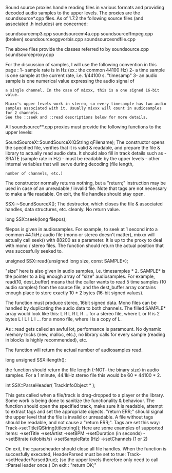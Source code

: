Sound source proxies handle reading files in various formats and
providing decoded audio samples to the upper levels. The proxies are the
soundsource\*.cpp files. As of 1.7.2 the following source files (and
associated .h includes) are concerned:

soundsourcemp3.cpp soundsourcem4a.cpp soundsourceffmpeg.cpp (broken)
soundsourceoggvorbis.cpp soundsourcesndfile.cpp

The above files provide the classes referred to by soundsource.cpp
soundsourceproxy.cpp

For the discussion of samples, I will use the following convention in
this page : 1- sample rate is in Hz (ex.: the common 44100 Hz) 2- a time
sample is one sample at the current rate, i.e. 1/44100 s. "timesamp" 3-
an audio sample is one numerical value expressing the audio signal of

    a single channel. In the case of mixxx, this is a one signed 16-bit value.

    Mixxx's upper levels work in stereo, so every timesample has two audio
    samples associated with it. Usually mixxx will count in audiosamples for 2 channels.
    See the ::seek and ::read descriptions below for more details.

All soundsource\*\*.cpp proxies must provide the following functions to
the upper levels:

SoundSourceX::SoundSourceX(QString qFilename); The constructor opens the
specified file, verifies that it is valid & readable, and prepare the
file & library to actually read audio data. It should also fill in track
details such as - SRATE (sample rate in Hz) - must be readable by the
upper levels - other internal variables that will serve during decoding
(file length,

    number of channels, etc.)

The constructor normally returns nothing, but a "return;" instruction
may be used in case of an unreadable / invalid file. Note that tags are
not necessary to make a file readable. On exit, the file handles should
stay open.

SSX::\~SoundSourceX(); The destructor, which closes the file &
associated handles, data structures, etc. cleanly. No return value.

long SSX::seek(long filepos);

filepos is given in audiosamples. For example, to seek at 1 second into
a common 44.1kHz audio file (mono or stereo doesn't matter), mixxx will
actually call seek() with 88200 as a parameter. It is up to the proxy to
deal with mono / stereo files. The function should return the actual
position that was succesfully seeked to.

unsigned SSX::read(unsigned long size, const SAMPLE\*);

"size" here is also given in audio samples, i.e. timesamples \* 2.
SAMPLE\* is the pointer to a big enough array of "size" audiosamples.
For example, read(10, dest\_buffer) means that the caller wants to read
5 time samples (10 audio samples) from the source file, and the
dest\_buffer array contains enough place to store exactly 10 \* 2 bytes
(16-bit signed values).

The function must produce stereo, 16bit signed data. Mono files can be
handled by duplicating the audio data to both channels. The filled
SAMPLE\* array would look like this: L R L R L R ... for a stereo file,
where L or R is 2 bytes L l L l L l ... for a mono file, where l is a
copy of L.

As ::read gets called an awful lot, performance is paramount. No dynamic
memory tricks (new, malloc, etc.), no library calls for every sample
(reading in blocks is highly recommended), etc.

The function will return the actual number of audiosamples read.

long unsigned SSX::length();

the function should return the file length (-NOT- the binary size) in
audio samples. For a 1 minute, 44.1kHz stereo file this would be 60 \*
44100 \* 2.

int SSX::ParseHeader( TrackInfoObject \* );

This gets called when a file/track is drag-dropped to a player or the
library. Some work is being done to sanitize the functionality &
behaviour. The function should open the specified track, make sure it is
readable, attempt to extract tags and set the appropriate objects.
"return ERR;" should signal the upper level that the file is invalid or
unreadable. A file without tags should be readable, and not cause a
"return ERR;". Tags are set this way:
Track-\>setTitle(QString(titlestring)); Here are some examples of
supported items: -\>setTitle -\>setArtist -\>setBPM -\>setDuration (in
seconds) -\>setBitrate (kilobits/s) -\>setSampleRate (Hz) -\>setChannels
(1 or 2)

On exit, the ::parseheader should close all file handles. When the
function is succesfully executed, HeaderParsed must be set to true:
Track-\>setHeaderParsed(true); (so the upper levels therefore only need
to call ::ParseHeader once.) On exit : "return OK;"
